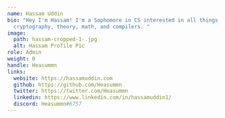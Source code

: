 ```yaml
---
name: Hassam Uddin
bio: "Hey I'm Hassam! I'm a Sophomore in CS interested in all things
  cryptography, theory, math, and compilers. "
image:
  path: hassam-cropped-1-.jpg
  alt: Hassam Profile Pic
role: Admin
weight: 0
handle: Heasummn
links:
  website: https://hassamuddin.com
  github: https://github.com/Heasummn
  twitter: https://twitter.com/Heasummn
  linkedin: https://www.linkedin.com/in/hassamuddin1/
  discord: Heasummn#6757
---
```

